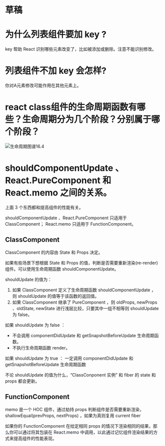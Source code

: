 <!-- markdownlint-disable -->
# 草稿

# 为什么列表组件要加 key ?
key 帮助 React 识别哪些元素改变了，比如被添加或删除。注意不能识别修改。

# 列表组件不加 key 会怎样?
你对A元素修改可能作用在其他元素上。

# react class组件的生命周期函数有哪些？生命周期分为几个阶段？分别属于哪个阶段？

![生命周期图谱16.4](https://oss.taichiyi.com/markdown/os96fh8k.jpg)

# shouldComponentUpdate 、React.PureComponent 和 React.memo 之间的关系。

上面 3 个东西都和提高组件的性能有关。

shouldComponentUpdate 、React.PureComponent 只适用于 ClassComponent；
React.memo 只适用于 FunctionComponent。

## ClassComponent

ClassComponent 的内容由 State 和 Props 决定。

如果有些场景下想根据 State 和 Props 的值，判断是否需要重新渲染(re-render)组件。可以使用生命周期函数 shouldComponentUpdate。

shouldUpdate 的值为：

1. 如果 ClassComponent 定义了生命周期函数 shouldComponentUpdate ，则 shouldUpdate 的值等于该函数的返回值。
2. 如果 ClassComponent 继承了 PureComponent ，则 oldProps, newProps 、oldState, newState 进行浅层比较，只要其中一组不相等则 shouldUpdate 为 false。

如果 shouldUpdate 为 false ：
- 不会调用 componentDidUpdate 和 getSnapshotBeforeUpdate 生命周期函数。
- 不执行生命周期函数 render。

如果 shouldUpdate 为 true ：
一定调用 componentDidUpdate 和 getSnapshotBeforeUpdate 生命周期函数

不论 shouldUpdate 的值为什么，“ClassConponent 实例” 和 fiber 的 state 和 props 都会更新。

## FunctionComponent

memo 是一个 HOC 组件，通过劫持 props 判断组件是否需要重新渲染， shallowEqual(prevProps, nextProps) ，如果为真则复用 current fiber 

如果你的 FunctionComponent 在给定相同 props 的情况下渲染相同的结果，那么你可以通过将其包装在 React.memo 中调用，以此通过记忆组件渲染结果的方式来提高组件的性能表现。
